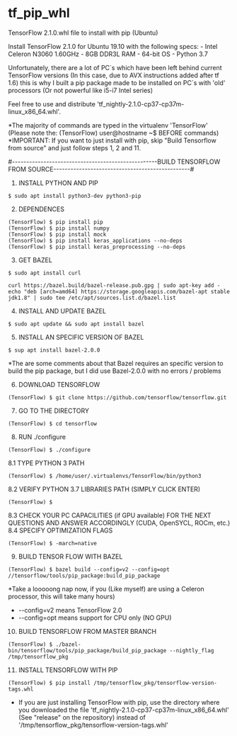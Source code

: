 # tf_pip_whl
TensorFlow 2.1.0.whl file to install with pip (Ubuntu)

Install TensorFlow 2.1.0 for Ubuntu 19.10 with the following specs:
    - Intel Celeron N3060 1.60GHz 
    - 8GB DDR3L RAM
    - 64-bit OS
    - Python 3.7

Unfortunately, there are a lot of PC´s which have been left behind current TensorFlow versions (In this case, due to AVX instructions added after tf 1.6) this is why I built a pip package made to be installed on PC´s with 'old' processors (Or not powerful like i5-i7 Intel series)

Feel free to use and distribute 'tf_nightly-2.1.0-cp37-cp37m-linux_x86_64.whl'.

*The majority of commands are typed in the virtualenv 'TensorFlow' (Please note the: (TensorFlow) user@hostname ~$ BEFORE commands)
*IMPORTANT: If you want to just install with pip, skip "Build Tensorflow from source" and just follow steps 1, 2 and 11.

#---------------------------------------------------BUILD TENSORFLOW FROM SOURCE------------------------------------------------#

1. INSTALL PYTHON AND PIP
```
$ sudo apt install python3-dev python3-pip
```

2. DEPENDENCES
```
(TensorFlow) $ pip install pip
(TensorFlow) $ pip install numpy
(TensorFlow) $ pip install mock
(TensorFlow) $ pip install keras_applications --no-deps
(TensorFlow) $ pip install keras_preprocessing --no-deps
```

3. GET BAZEL
```
$ sudo apt install curl
```
```
curl https://bazel.build/bazel-release.pub.gpg | sudo apt-key add - echo "deb [arch=amd64] https://storage.googleapis.com/bazel-apt stable jdk1.8" | sudo tee /etc/apt/sources.list.d/bazel.list
```

4. INSTALL AND UPDATE BAZEL
```
$ sudo apt update && sudo apt install bazel
```

5. INSTALL AN SPECIFIC VERSION OF BAZEL
```
$ sup apt install bazel-2.0.0
```
*The are some comments about that Bazel requires an specific version to build the pip package, but I did use Bazel-2.0.0 with no errors / problems

6. DOWNLOAD TENSORFLOW 
```
(TensorFlow) $ git clone https://github.com/tensorflow/tensorflow.git
```

7. GO TO THE DIRECTORY
```
(TensorFlow) $ cd tensorflow
```

8. RUN ./configure
```
(TensorFlow) $ ./configure
```

8.1 TYPE PYTHON 3 PATH
```
(TensorFlow) $ /home/user/.virtualenvs/TensorFlow/bin/python3
```
8.2 VERIFY PYTHON 3.7 LIBRARIES PATH (SIMPLY CLICK ENTER)
```
(TensorFlow) $
```
8.3 CHECK YOUR PC CAPACILITIES (if GPU available) FOR THE NEXT QUESTIONS AND ANSWER ACCORDINGLY (CUDA, OpenSYCL, ROCm, etc.)
8.4 SPECIFY OPTIMIZATION FLAGS
```
(TensorFlow) $ -march=native
```
9. BUILD TENSOR FLOW WITH BAZEL
```
(TensorFlow) $ bazel build --config=v2 --config=opt //tensorflow/tools/pip_package:build_pip_package
```
*Take a looooong nap now, if you (Like myself) are using a Celeron processor, this will take many hours)
* --config=v2 means TensorFlow 2.0
* --config=opt means support for CPU only (NO GPU)

10. BUILD TENSORFLOW FROM MASTER BRANCH
```
(TensorFlow) $ ./bazel-bin/tensorflow/tools/pip_package/build_pip_package --nightly_flag /tmp/tensorflow_pkg
```

11. INSTALL TENSORFLOW WITH PIP
```
(TensorFlow) $ pip install /tmp/tensorflow_pkg/tensorflow-version-tags.whl
```
* If you are just installing TensorFlow with pip, use the directory where you downloaded the file 'tf_nightly-2.1.0-cp37-cp37m-linux_x86_64.whl' (See "release" on the repository) instead of '/tmp/tensorflow_pkg/tensorflow-version-tags.whl'
